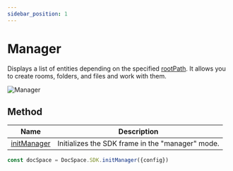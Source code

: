```yaml
---
sidebar_position: 1
---
```


# Manager

Displays a list of entities depending on the specified [rootPath](../config.md#rootpath). It allows you to create rooms, folders, and files and work with them.

![Manager](/assets/images/docspace/manager-mode.png)

## Method

| Name                                              | Description                                      |
| ------------------------------------------------- | ------------------------------------------------ |
| [initManager](../methods.md#initmanager) | Initializes the SDK frame in the "manager" mode. |

``` ts
const docSpace = DocSpace.SDK.initManager({config})
```
